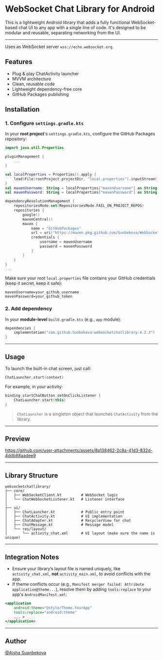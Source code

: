 # WebSocket Chat Library for Android

This is a lightweight Android library that adds a fully functional WebSocket-based chat UI to any app with a single line of code. It's designed to be modular and reusable, separating networking from the UI.

---
Uses as WebSocket server `wss://echo.websocket.org`.


## Features

- Plug & play ChatActivity launcher
- MVVM architecture
- Clean, reusable code
- Lightweight dependency-free core
- GitHub Packages publishing

## Installation

### 1. Configure `settings.gradle.kts`

In your **root project**'s `settings.gradle.kts`, configure the GitHub Packages repository:

```kotlin
import java.util.Properties

pluginManagement {
    ...
}

val localProperties = Properties().apply {
    load(File(rootProject.projectDir, "local.properties").inputStream())
}
val mavenUsername: String = localProperties["mavenUsername"] as String
val mavenPassword: String = localProperties["mavenPassword"] as String

dependencyResolutionManagement {
    repositoriesMode.set(RepositoriesMode.FAIL_ON_PROJECT_REPOS)
    repositories {
        google()
        mavenCentral()
        maven {
            name = "GitHubPackages"
            url = uri("https://maven.pkg.github.com/Sunbekova/WebSocket-Chat-library")
            credentials {
                username = mavenUsername
                password = mavenPassword
            }
        }
    }
}
...
```

Make sure your root `local.properties` file contains your GitHub credentials (keep it secret, keep it safe):
```properties
mavenUsername=your_github_username
mavenPassword=your_github_token
```


### 2. Add dependency

In your **module-level** `build.gradle.kts` (e.g., `app` module):

```kotlin
dependencies {
    implementation("com.github.Sunbekova:websocketchatlibrary:4.2.3")
}
```

---

## Usage

To launch the built-in chat screen, just call:

```kotlin
ChatLauncher.start(context)
```

For example, in your activity:

```kotlin
binding.startChatButton.setOnClickListener {
    ChatLauncher.start(this)
}
```

> `ChatLauncher` is a singleton object that launches `ChatActivity` from the library.

---

## Preview
https://github.com/user-attachments/assets/8a138462-2c8a-41d3-832d-4ddb88aadee9

---

## Library Structure

```
websocketchatlibrary/
├── core/
│   ├── WebSocketClient.kt         # WebSocket logic
│   └── ChatWebSocketListener.kt   # Listener interface
│
├── ui/
│   ├── ChatLauncher.kt            # Public entry point
│   ├── ChatActivity.kt            # UI implementation
│   ├── ChatAdapter.kt             # RecyclerView for chat
│   ├── ChatMessage.kt             # Message model
│   └── res/layout/
│       └── activity_chat.xml      # UI layout (make sure the name is unique)
```

---

## Integration Notes

- Ensure your library’s layout file is named uniquely, like `activity_chat.xml`, **not** `activity_main.xml`, to avoid conflicts with the app.
- If theme conflicts occur (e.g., `Manifest merger failed: Attribute application@theme...`), resolve them by adding `tools:replace` to your app's `AndroidManifest.xml`:

```xml
<application
    android:theme="@style/Theme.YourApp"
    tools:replace="android:theme"
    ... >
</application>
```

---

## Author
[@Aisha Suanbekova](https://github.com/Sunbekova)
